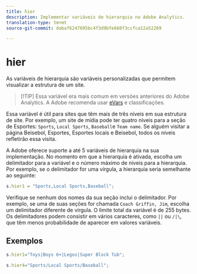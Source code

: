 ```yaml
---
title: hier
description: Implementar variáveis de hierarquia no Adobe Analytics.
translation-type: tm+mt
source-git-commit: dabaf6247695bc4f3d9bfe668f3ccfca12a52269

---
```



# hier

As variáveis de hierarquia são variáveis personalizadas que permitem visualizar a estrutura de um site.

>[!TIP] Essa variável era mais comum em versões anteriores do Adobe Analytics. A Adobe recomenda usar [eVars](evar.md) e classificações.

Essa variável é útil para sites que têm mais de três níveis em sua estrutura de site. Por exemplo, um site de mídia pode ter quatro níveis para a seção de Esportes: `Sports`, `Local Sports`, `Baseball`e `Team name`. Se alguém visitar a página Beisebol, Esportes, Esportes locais e Beisebol, todos os níveis refletirão essa visita.

A Adobe oferece suporte a até 5 variáveis de hierarquia na sua implementação. No momento em que a hierarquia é ativada, escolha um delimitador para a variável e o número máximo de níveis para a hierarquia. Por exemplo, se o delimitador for uma vírgula, a hierarquia seria semelhante ao seguinte:

```js
s.hier1 = "Sports,Local Sports,Baseball";
```

Verifique se nenhum dos nomes da sua seção inclui o delimitador. Por exemplo, se uma de suas seções for chamada `Coach Griffin, Jim`, escolha um delimitador diferente de vírgula. O limite total da variável é de 255 bytes. Os delimitadores podem consistir em vários caracteres, como `||` ou `/|\`, que têm menos probabilidade de aparecer em valores variáveis.

## Exemplos

```js
s.hier1="Toys|Boys 6+|Legos|Super Block Tub";
```

```js
s.hier4="Sports/Local Sports/Baseball";
```
